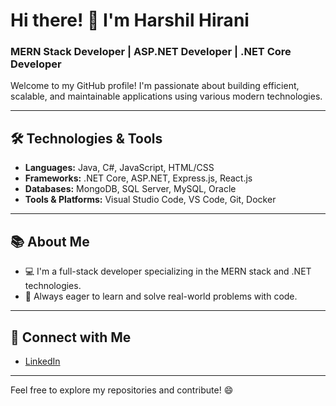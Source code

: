 # Hi there! 👋 I'm Harshil Hirani

### MERN Stack Developer | ASP.NET Developer | .NET Core Developer

Welcome to my GitHub profile! I'm passionate about building efficient, scalable, and maintainable applications using various modern technologies.

---

## 🛠️ **Technologies & Tools**

- **Languages:** Java, C#, JavaScript, HTML/CSS
- **Frameworks:** .NET Core, ASP.NET, Express.js, React.js
- **Databases:** MongoDB, SQL Server, MySQL, Oracle
- **Tools & Platforms:** Visual Studio Code, VS Code, Git, Docker

---

## 📚 **About Me**

- 💻 I'm a full-stack developer specializing in the MERN stack and .NET technologies.
- 🔧 Always eager to learn and solve real-world problems with code.

---

## 🔗 **Connect with Me**

- [LinkedIn](https://www.linkedin.com/in/harshilhirani007/)  


---

Feel free to explore my repositories and contribute! 😄
